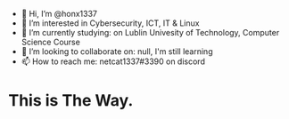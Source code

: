 - 👋 Hi, I’m @honx1337
- 👀 I’m interested in Cybersecurity, ICT, IT & Linux
- 🌱 I’m currently studying: on Lublin Univesity of Technology, Computer Science Course
- 💞️ I’m looking to collaborate on: null, I'm still learning
- 📫 How to reach me: netcat1337#3390 on discord
# This is The Way.
<!---
honx1337/honx1337 is a ✨ special ✨ repository because its `README.md` (this file) appears on your GitHub profile.
You can click the Preview link to take a look at your changes.
--->
